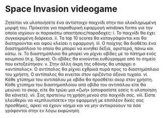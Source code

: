 # Space Invasion videogame
Ζητείται να υλοποιήσετε ένα αντίστοιχο παιχνίδι στην πιο ολοκληρωμένη μορφή του.
Πρόκειται για παραθυρική εφαρμογή windows forms για την οποία ισχύουν οι παρακάτω
απαιτήσεις/παραδοχές:
i. Το παιχνίδι θα έχει συγκεκριμένη διάρκεια.
ii. Τα top 10 scores θα καταγράφονται και θα διατηρούνται και αφού κλείσει η εφαρμογή.
iii. Ο παίχτης θα διαθέτει ένα διαστημόπλοιο το οποίο θα μπορεί να κινηθεί δεξιά, αριστερά, πάνω
και κάτω.
iv. Το διαστημόπλοιο θα μπορεί να ρίχνει οβίδες με το πάτημα ενός κουμπιού (π.χ. Space). Οι οβίδες
θα κινούνται ευθύγραμμα από το σημείο που εκτοξεύτηκαν.
v. Στην άλλη άκρη της οθόνης θα υπάρχει ο «αντίπαλος». Ο αντίπαλος θα ρίχνει εχθρικά πυρά προς
το διαστημόπλοιο του χρήστη. Ο αντίπαλος θα κινείται στον οριζόντιο άξονα τυχαία.
vi. Κάθε χτύπημα του αντιπάλου με οβίδα θα προσθέτει σκορ στον χρήστη. Κάθε χτύπημα του
διαστημοπλοίου από οβίδα του αντιπάλου είτε θα μειώνει το σκορ, είτε θα τρώει μια «ζωή»
(αποφασίστε εσείς τι υλοποίηση θα κάνετε).
vii. Σας προτείνω τη χρήση μενού στο παιχνίδι σας.
viii. Είστε ελεύθεροι να «εμπλουτίσετε» την εφαρμογή με επιπλέον δικές σας προσθήκες, αρκεί να
έχουν νόημα και να μην αντικρούουν τα όσα γράφονται στην εν λόγω εκφώνηση
